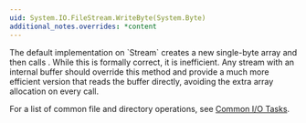 ```yaml
---
uid: System.IO.FileStream.WriteByte(System.Byte)
additional_notes.overrides: *content
---
```


<p>The default implementation on `Stream` creates a new single-byte array and then calls <xref href="System.IO.Stream.Write(System.Byte[],System.Int32,System.Int32)"></xref>. While this is formally correct, it is inefficient. Any stream with an internal buffer should override this method and provide a much more efficient version that reads the buffer directly, avoiding the extra array allocation on every call.  
  
 For a list of common file and directory operations, see [Common I/O Tasks](~/docs/standard/io/common-i-o-tasks.md).</p>


